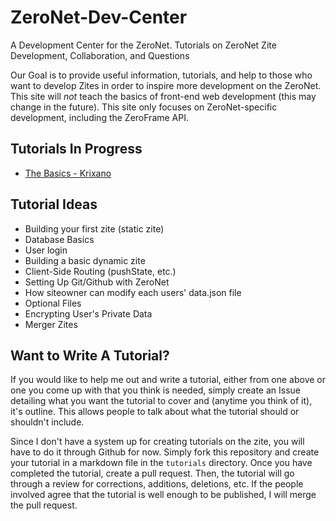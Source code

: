 # ZeroNet-Dev-Center
A Development Center for the ZeroNet. Tutorials on ZeroNet Zite Development, Collaboration, and Questions

Our Goal is to provide useful information, tutorials, and help to those who want to develop Zites in order to inspire more development on the ZeroNet. This site will *not* teach the basics of front-end web development (this may change in the future). This site only focuses on ZeroNet-specific development, including the ZeroFrame API.

## Tutorials In Progress
* [The Basics - Krixano](https://github.com/krixano/ZeroNet-Dev-Center/issues/1)

## Tutorial Ideas
* Building your first zite (static zite)
* Database Basics
* User login
* Building a basic dynamic zite
* Client-Side Routing (pushState, etc.)
* Setting Up Git/Github with ZeroNet
* How siteowner can modify each users' data.json file
* Optional Files
* Encrypting User's Private Data
* Merger Zites

## Want to Write A Tutorial?
If you would like to help me out and write a tutorial, either from one above or one you come up with that you think is needed, simply create an Issue detailing what you want the tutorial to cover and (anytime you think of it), it's outline. This allows people to talk about what the tutorial should or shouldn't include.

Since I don't have a system up for creating tutorials on the zite, you will have to do it through Github for now. Simply fork this repository and create your tutorial in a markdown file in the `tutorials` directory. Once you have completed the tutorial, create a pull request. Then, the tutorial will go through a review for corrections, additions, deletions, etc. If the people involved agree that the tutorial is well enough to be published, I will merge the pull request.
